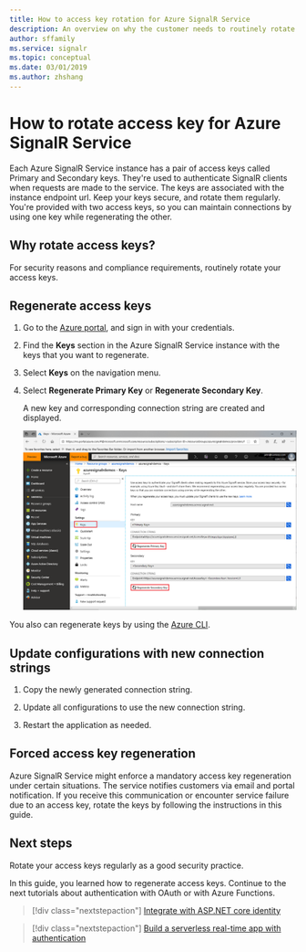 ```yaml
---
title: How to access key rotation for Azure SignalR Service
description: An overview on why the customer needs to routinely rotate the access keys and how to do it with the Azure portal GUI and the Azure CLI.
author: sffamily
ms.service: signalr
ms.topic: conceptual
ms.date: 03/01/2019
ms.author: zhshang
---
```

# How to rotate access key for Azure SignalR Service

Each Azure SignalR Service instance has a pair of access keys called Primary and Secondary keys. They're used to authenticate SignalR clients when requests are made to the service. The keys are associated with the instance endpoint url. Keep your keys secure, and rotate them regularly. You're provided with two access keys, so you can maintain connections by using one key while regenerating the other.

## Why rotate access keys?

For security reasons and compliance requirements, routinely rotate your access keys.

## Regenerate access keys

1. Go to the [Azure portal](https://portal.azure.com/), and sign in with your credentials.

1. Find the **Keys** section in the Azure SignalR Service instance with the keys that you want to regenerate.

1. Select **Keys** on the navigation menu.

1. Select **Regenerate Primary Key** or **Regenerate Secondary Key**.

   A new key and corresponding connection string are created and displayed.

   ![Regenerate Keys](media/signalr-howto-key-rotation/regenerate-keys.png)

You also can regenerate keys by using the [Azure CLI](/cli/azure/ext/signalr/signalr/key?view=azure-cli-latest#ext-signalr-az-signalr-key-renew).

## Update configurations with new connection strings

1. Copy the newly generated connection string.

1. Update all configurations to use the new connection string.

1. Restart the application as needed.

## Forced access key regeneration

Azure SignalR Service might enforce a mandatory access key regeneration under certain situations. The service notifies customers via email and portal notification. If you receive this communication or encounter service failure due to an access key, rotate the keys by following the instructions in this guide.

## Next steps

Rotate your access keys regularly as a good security practice.

In this guide, you learned how to regenerate access keys. Continue to the next tutorials about authentication with OAuth or with Azure Functions.

> [!div class="nextstepaction"]
> [Integrate with ASP.NET core identity](./signalr-concept-authenticate-oauth.md)

> [!div class="nextstepaction"]
> [Build a serverless real-time app with authentication](./signalr-tutorial-authenticate-azure-functions.md)
